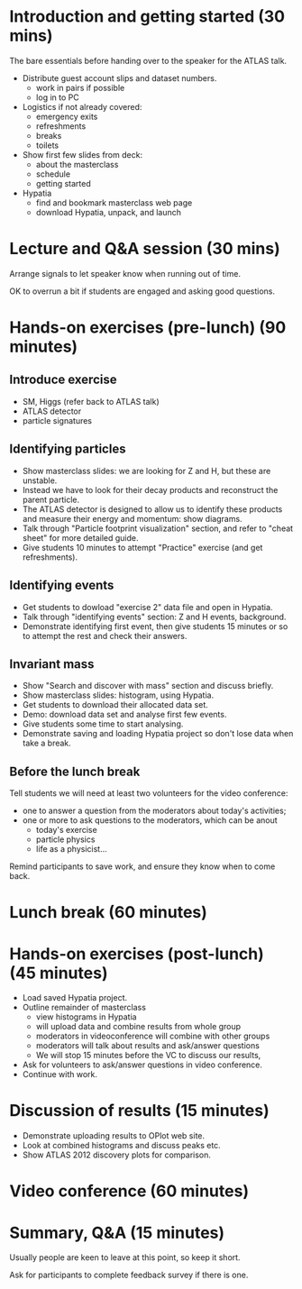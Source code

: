 # Introduction and getting started (30 mins)

The bare essentials before handing over to the speaker for the ATLAS talk.

- Distribute guest account slips and dataset numbers.
    - work in pairs if possible
    - log in to PC
- Logistics if not already covered:
    - emergency exits
    - refreshments
    - breaks
    - toilets
- Show first few slides from deck:
    - about the masterclass
    - schedule
    - getting started
- Hypatia
    - find and bookmark masterclass web page
    - download Hypatia, unpack, and launch

# Lecture and Q&A session (30 mins)

Arrange signals to let speaker know when running out of time.

OK to overrun a bit if students are engaged and asking good questions.

# Hands-on exercises (pre-lunch) (90 minutes)

## Introduce exercise

- SM, Higgs (refer back to ATLAS talk)
- ATLAS detector
- particle signatures

## Identifying particles

- Show masterclass slides: we are looking for Z and H, but these are unstable.
- Instead we have to look for their decay products and reconstruct the parent particle.
- The ATLAS detector is designed to allow us to identify these products and measure their energy and momentum: show diagrams.
- Talk through "Particle footprint visualization" section, and refer to "cheat sheet" for more detailed guide.
- Give students 10 minutes to attempt "Practice" exercise (and get refreshments).

## Identifying events

- Get students to dowload "exercise 2" data file and open in Hypatia.
- Talk through "identifying events" section: Z and H events, background.
- Demonstrate identifying first event, then give students 15 minutes or so to attempt the rest and check their answers.

## Invariant mass

- Show "Search and discover with mass" section and discuss briefly.
- Show masterclass slides: histogram, using Hypatia.
- Get students to download their allocated data set.
- Demo: download data set and analyse first few events.
- Give students some time to start analysing.
- Demonstrate saving and loading Hypatia project so don't lose data when take a break.

## Before the lunch break

Tell students we will need at least two volunteers for the video conference:

- one to answer a question from the moderators about today's activities;
- one or more to ask questions to the moderators, which can be anout
    - today's exercise
    - particle physics
    - life as a physicist...

Remind participants to save work, and ensure they know when to come back.

# Lunch break (60 minutes)

# Hands-on exercises (post-lunch) (45 minutes)

- Load saved Hypatia project.
- Outline remainder of masterclass
    - view histograms in Hypatia
    - will upload data and combine results from whole group
    - moderators in videoconference will combine with other groups
    - moderators will talk about results and ask/answer questions
    - We will stop 15 minutes before the VC to discuss our results,
- Ask for volunteers to ask/answer questions in video conference.
- Continue with work.

# Discussion of results (15 minutes)

- Demonstrate uploading results to OPlot web site.
- Look at combined histograms and discuss peaks etc.
- Show ATLAS 2012 discovery plots for comparison.

# Video conference (60 minutes)

# Summary, Q&A (15 minutes)

Usually people are keen to leave at this point, so keep it short.

Ask for participants to complete feedback survey if there is one.
